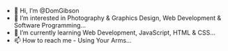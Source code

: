 - 👋 Hi, I’m @DomGibson
- 👀 I’m interested in Photography & Graphics Design, Web Development & Software Programming...
- 🌱 I’m currently learning Web Development, JavaScript, HTML & CSS...
- 📫 How to reach me - Using Your Arms...

<!---
DomGibson/DomGibson is a ✨ special ✨ repository because its `README.md` (this file) appears on your GitHub profile.
You can click the Preview link to take a look at your changes.
--->
